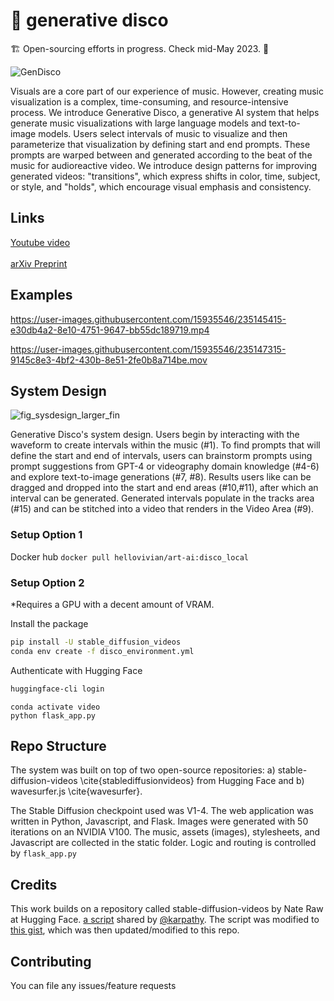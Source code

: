 # 🪩 generative disco

🏗️ Open-sourcing efforts in progress. Check mid-May 2023. 🌷

![GenDisco](https://user-images.githubusercontent.com/15935546/235154270-3c9d42df-ac39-4472-b0d5-c1e5ae9eb228.gif)



Visuals are a core part of our experience of music. However, creating music visualization is a complex, time-consuming, and resource-intensive process. We introduce Generative Disco, a generative AI system that helps generate music visualizations with large language models and text-to-image models. Users select intervals of music to visualize and then parameterize that visualization by defining start and end prompts. These prompts are warped between and generated according to the beat of the music for audioreactive video. We introduce design patterns for improving generated videos: "transitions", which express shifts in color, time, subject, or style, and "holds", which encourage visual emphasis and consistency.

## Links
<a href='https://youtu.be/q22I53jHbuU'> Youtube video </a> <br><br>
<a href='https://arxiv.org/abs/2304.08551'> arXiv Preprint </a>

## Examples
https://user-images.githubusercontent.com/15935546/235145415-e30db4a2-8e10-4751-9647-bb55dc189719.mp4

https://user-images.githubusercontent.com/15935546/235147315-9145c8e3-4bf2-430b-8e51-2fe0b8a714be.mov

## System Design
![fig_sysdesign_larger_fin](https://user-images.githubusercontent.com/15935546/235155210-3835148d-72bf-4db7-b8e0-50b0ddfbb147.png)

Generative Disco's system design. Users begin by interacting with the waveform to create intervals within the music (#1). To find prompts that will define the start and end of intervals, users can brainstorm prompts using prompt suggestions from GPT-4 or videography domain knowledge (#4-6) and explore text-to-image generations (#7, #8). Results users like can be dragged and dropped into the start and end areas (#10,#11), after which an interval can be generated. Generated intervals populate in the tracks area (#15) and can be stitched into a video that renders in the Video Area (#9).

### Setup Option 1

Docker hub `docker pull hellovivian/art-ai:disco_local`


### Setup Option 2

*Requires a GPU with a decent amount of VRAM.

Install the package

```bash
pip install -U stable_diffusion_videos
conda env create -f disco_environment.yml
```

Authenticate with Hugging Face

```bash
huggingface-cli login
```

```
conda activate video
python flask_app.py
```

## Repo Structure

The system was built on top of two open-source repositories: a) stable-diffusion-videos \cite{stablediffusionvideos} from Hugging Face and b) wavesurfer.js \cite{wavesurfer}.

The Stable Diffusion checkpoint used was V1-4. The web application was written in Python, Javascript, and Flask. Images were generated with 50 iterations on an NVIDIA V100. The music, assets (images), stylesheets, and Javascript are collected in the static folder. Logic and routing is controlled by `flask_app.py`


## Credits

This work builds on a repository called stable-diffusion-videos by Nate Raw at Hugging Face.
[a script](https://gist.github.com/karpathy/00103b0037c5aaea32fe1da1af553355
) shared by [@karpathy](https://github.com/karpathy). The script was modified to [this gist](https://gist.github.com/nateraw/c989468b74c616ebbc6474aa8cdd9e53), which was then updated/modified to this repo. 

## Contributing 

You can file any issues/feature requests 


